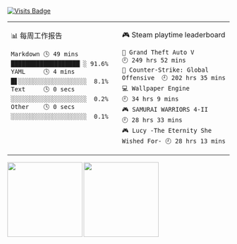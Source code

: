 [![Visits Badge](https://badges.pufler.dev/visits/summerscar/summerscar)](https://github.com/summerscar)

<table>
<tr>
<td valign="top" width="50%">

<!-- waka-box start -->
📊 每周工作报告
```text
Markdown 🕓 49 mins ███████████████████▏░ 91.6%
YAML     🕓 4 mins  █▋░░░░░░░░░░░░░░░░░░░  8.1%
Text     🕓 0 secs  ░░░░░░░░░░░░░░░░░░░░░  0.2%
Other    🕓 0 secs  ░░░░░░░░░░░░░░░░░░░░░  0.1%
```
<!-- Powered by https://github.com/journey-ad/waka-box-go . -->
<!-- waka-box end -->

</td>
<td valign="top" width="50%">

<!-- steam-box start -->
🎮 Steam playtime leaderboard
```text
🚓 Grand Theft Auto V                🕘 249 hrs 52 mins
🔫 Counter-Strike: Global Offensive  🕘 202 hrs 35 mins
💻 Wallpaper Engine                  🕘 34 hrs 9 mins
🎮 SAMURAI WARRIORS 4-II             🕘 28 hrs 33 mins
🎮 Lucy -The Eternity She Wished For- 🕘 28 hrs 13 mins
```
<!-- Powered by https://github.com/YouEclipse/steam-box . -->
<!-- steam-box end -->

</td>
</tr>
</table>

<div>
<a href="https://github.com/summerscar">
  <img align="left" height="170px" src="https://github-readme-stats.vercel.app/api?username=summerscar&count_private=true&show_icons=true" />
</a>
<a href="https://github.com/summerscar">
  <img align="left" height="170px" src="https://github-readme-stats.vercel.app/api/top-langs/?username=summerscar&layout=compact" />
</a>
</div>
